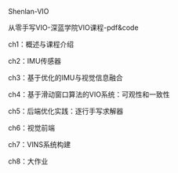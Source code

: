 Shenlan-VIO

从零手写VIO-深蓝学院VIO课程-pdf&code

ch1：概述与课程介绍

ch2：IMU传感器

ch3：基于优化的IMU与视觉信息融合

ch4：基于滑动窗口算法的VIO系统：可观性和一致性

ch5：后端优化实践：逐行手写求解器

ch6：视觉前端

ch7：VINS系统构建

ch8：大作业
